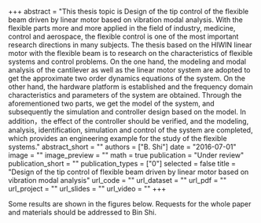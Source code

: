 ﻿+++ 
abstract = "This thesis topic is Design of the tip control of the flexible
beam driven by linear motor based on vibration modal analysis. With
the flexible parts more and more applied in the field of industry,
medicine, control and aerospace, the flexible control is one of the
most important research directions in many subjects. The thesis based
on the HIWIN linear motor with the flexible beam is to research on the
characteristics of flexible systems and control problems. On the one
hand, the modeling and modal analysis of the cantilever as well as the
linear motor system are adopted to get the approximate two order
dynamics equations of the system. On the other hand, the hardware
platform is established and the frequency domain characteristics and
parameters of the system are obtained. Through the aforementioned two
parts, we get the model of the system, and subsequently the simulation
and controller design based on the model. In addition，the effect of
the controller should be verified, and the modeling, analysis, identification, simulation and control of the system are completed, which provides an engineering example for the study of the flexible systems."
abstract_short = ""
authors = ["B. Shi"]
date = "2016-07-01"
image = ""
image_preview = ""
math = true
publication = "Under review"
publication_short = ""
publication_types = ["0"]
selected = false
title = "Design of the tip control of flexible beam driven by linear motor based on vibration modal analysis"
url_code = ""
url_dataset = ""
url_pdf = ""
url_project = ""
url_slides = ""
url_video = ""
+++

Some results are shown in the figures below. Requests for the whole paper and materials should be addressed to Bin Shi.
